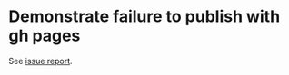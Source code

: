 # Demonstrate failure to publish with gh pages

See [issue report](https://github.com/slidevjs/slidev/issues/667).
